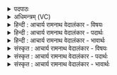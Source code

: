 <details><summary>पदपाठः</summary>

ए꣣षः꣢। ब्र꣡ह्मा꣢। यः। ऋ꣣त्वि꣡यः꣢। इ꣡न्द्रः꣢꣯। ना꣡म꣢꣯। श्रु꣣तः꣢। गृ꣣णे꣢। १७६८। १
</details>

<details><summary>अधिमन्त्रम् (VC)</summary>

- इन्द्रः
- नृमेधो वामदेवो वा
- द्विपदा गायत्री
- षड्जः
</details>

<details><summary>हिन्दी : आचार्य रामनाथ वेदालंकार - विषयः</summary>

प्रथम ऋचा पूर्वार्चिक में ४३८ क्रमाङ्क पर परमात्मा के विषय में व्याख्यात हो चुकी है। यहाँ जगदीश्वर और आचार्य दोनों को कह रहे हैं।
</details>

<details><summary>हिन्दी : आचार्य रामनाथ वेदालंकार - पदार्थः</summary>

पदार्थान्वयभाषाः -  (एषः) यह जगदीश्वर वा आचार्य (ब्रह्मा) चारों वेदों का ज्ञाता है, (यः) जो (ऋत्वियः) ऋतुओं का स्वामी वा ऋतु-ऋतु में विद्या की वर्षा करनेवाला है,उस जगदीश्वर वा आचार्य का (इन्द्रः नाम) इन्द्र नाम है। उसके द्वारा मैं (श्रुतः) कीर्तिमान् वा बहुश्रुत किया गया हूँ। उसकी मैं (गृणे) अर्चना वास्तुति करता हूँ ॥१॥
</details>

<details><summary>हिन्दी : आचार्य रामनाथ वेदालंकार - भावार्थः</summary>

भावार्थभाषाः -  जैसे सृष्टि के आदि में चारों वेदों का प्रकाशक,सब ऋतुओं को रचनेवाला परमेश्वर सबके द्वारा पूजा करने योग्य है,वैसे ही वेद-वेदाङ्गों को पढ़ानेवाला,प्रत्येक ऋतु में विद्या की वर्षा करनेवाला आचार्य भी सत्कार के योग्य है ॥१॥
</details>

<details><summary>संस्कृत : आचार्य रामनाथ वेदालंकार - विषयः</summary>

तत्र प्रथमा ऋक् पूर्वार्चिके ४३८ क्रमाङ्के परमात्मविषये व्याख्याता। अत्र जगदीश्वर आचार्यश्चोच्येते।
</details>

<details><summary>संस्कृत : आचार्य रामनाथ वेदालंकार - पदार्थः</summary>

पदार्थान्वयभाषाः -  (एषः) अयम् जगदीश्वरः आचार्यश्च (ब्रह्मा) चतुर्वेदवित् वर्तते, (यः ऋत्वियः) ऋतूनां प्रभुः ऋतुमृतुं विद्यावर्षको वा विद्यते।[ऋतुभिः प्रभुः इन्द्रः। तै० सं० ४।४।८।१।‘ऋतुमृतुं वर्षतु’काठ० सं० १९।५। यद्यपि ‘छन्दसि घस्’ अ० ५।१।१०६ इत्यनेन तदस्य प्राप्तमित्यर्थे घस् प्रत्ययो विहितस्तथापि बाहुलकादन्यस्मिन्नर्थेऽपि ज्ञेयः।] (तस्य) जगदीश्वरस्य आचार्यस्य च (इन्द्रः नाम) इन्द्र इति संज्ञाऽस्ति। तेन अहम् श्रुतः कार्तिमान् बहुश्रुतो वा कृतः। तमहम् (गृणे) अर्चामि स्तौमि वा ॥१॥
</details>

<details><summary>संस्कृत : आचार्य रामनाथ वेदालंकार - भावार्थः</summary>

भावार्थभाषाः -  यथा चतुर्णां वेदानां सृष्ट्यादौ प्रकाशकः सर्वेषामृतूनां स्रष्टा परमेश्वरः सर्वैरर्चनीयस्तथा वेदवेदाङ्गाध्यापयिता प्रत्यृतु विद्यावर्षक आचार्योऽपि सत्करणीयः ॥१॥
</details>